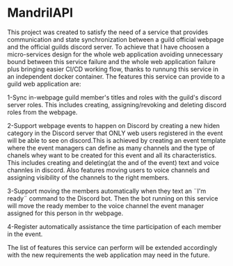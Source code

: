 # MandrilAPI
This project was created to satisfy the need of a service that provides communication and state synchronization between a guild official webpage and the official guilds discord server.
To achieve that I have choosen a micro-services design for the whole web application avoiding unnecessary bound between this service failure and the whole web application failure plus bringing easier CI/CD working flow, thanks to runnung this service in an independent docker container.
The features this service can provide to a guild web application are:

1-Sync in-webpage guild member's titles and roles with the guild's discord server roles. This includes creating, assigning/revoking and deleting discord roles from the webpage.

2-Support webpage events to happen on Discord by creating a new hiden category in the Discord server that ONLY web users registered in the event will be able to see on discord.This is achieved by creating an event template where the event managers can define as many channels and the type of chanels whey want to be created for this event and all its characteristics. This includes creating and deleting(at the and of the event) text and voice channles in discord. Also features moving users to voice channels and assigning visibility of the channels to the right members.

3-Support moving the members automatically when they text an ¨I'm ready¨ command to the Discord bot. Then the bot running on this service will move the ready member to the voice channel the event manager assigned for this person in thr webpage.

4-Register automatically assistance the time participation of each member in the event.

The list of features this service can perform will be extended accordingly with the new requirements the web application may need in the future.
